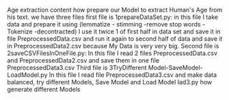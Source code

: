 Age extraction content how prepare our Model to extract Human's Age from his text.
we have three files
first file is 1prepareDataSet.py:
    in this file I take data and prepare it using (lemmatize - stimming -remove stop words - Tokenize -decontracted)
    I use it twice 1 of first half in data set and save it in file PreprocessedData.csv and run it again to second half of data and save
    it in PreprocessedData2.csv because My Data is very very big.
Second file is 2saveCSVFilesInOneFile.py:
    In this file I read 2 files PreprocessedData.csv and PreprocessedData2.csv and save them in one file PreprocessedData3.csv
Third file is 3TryDifferent Model-SaveModel-LoadModel.py
    In this file I read file PreprocessedData3.csv and make data balanced, try different Models, Save Model and Load Model
Iad3.py how generate different Models 
